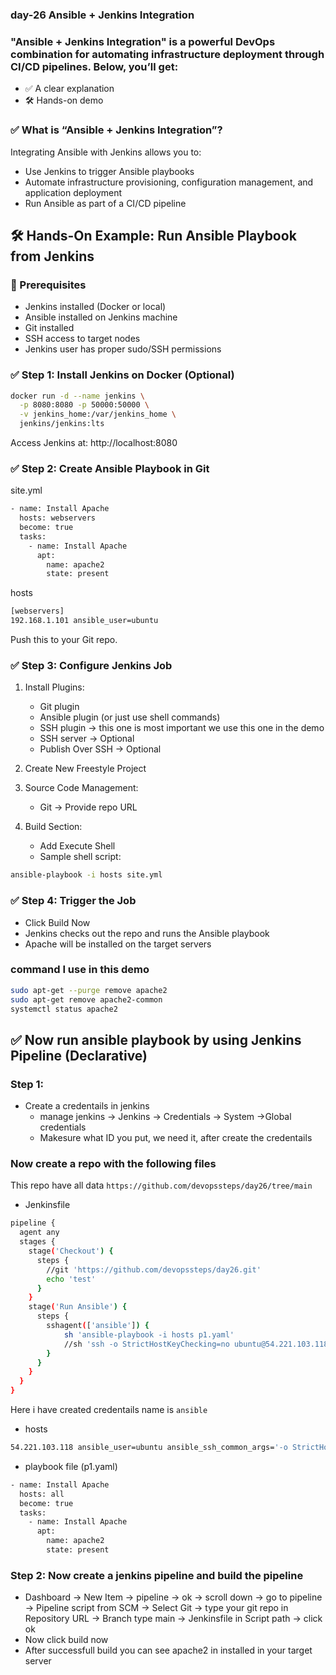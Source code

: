 ### day-26 Ansible + Jenkins Integration
### "Ansible + Jenkins Integration" is a powerful DevOps combination for automating infrastructure deployment through CI/CD pipelines. Below, you’ll get:
 - ✅ A clear explanation
 - 🛠️ Hands-on demo
 
### ✅ What is “Ansible + Jenkins Integration”?
Integrating Ansible with Jenkins allows you to:
 - Use Jenkins to trigger Ansible playbooks
 - Automate infrastructure provisioning, configuration management, and application deployment
 - Run Ansible as part of a CI/CD pipeline

## 🛠️ Hands-On Example: Run Ansible Playbook from Jenkins

### 🔧 Prerequisites
 - Jenkins installed (Docker or local)
 - Ansible installed on Jenkins machine
 - Git installed
 - SSH access to target nodes
 - Jenkins user has proper sudo/SSH permissions

### ✅ Step 1: Install Jenkins on Docker (Optional)
```sh
docker run -d --name jenkins \
  -p 8080:8080 -p 50000:50000 \
  -v jenkins_home:/var/jenkins_home \
  jenkins/jenkins:lts
```
Access Jenkins at: http://localhost:8080

### ✅ Step 2: Create Ansible Playbook in Git
site.yml
```sh
- name: Install Apache
  hosts: webservers
  become: true
  tasks:
    - name: Install Apache
      apt:
        name: apache2
        state: present
```
hosts
```sh
[webservers]
192.168.1.101 ansible_user=ubuntu
```
Push this to your Git repo.

### ✅ Step 3: Configure Jenkins Job
 1. Install Plugins:
      - Git plugin
      - Ansible plugin (or just use shell commands)
      - SSH plugin -> this one is most important we use this one in the demo
      - SSH server -> Optional 
      - Publish Over SSH  -> Optional 

 
 2. Create New Freestyle Project
 3. Source Code Management:
      - Git → Provide repo URL
 4. Build Section:
      - Add Execute Shell
      - Sample shell script:
   ```sh
   ansible-playbook -i hosts site.yml
   ```

### ✅ Step 4: Trigger the Job
 - Click Build Now
 - Jenkins checks out the repo and runs the Ansible playbook
 - Apache will be installed on the target servers

### command I use in this demo
```sh
sudo apt-get --purge remove apache2
sudo apt-get remove apache2-common
systemctl status apache2
```


## ✅ Now run ansible playbook by using Jenkins Pipeline (Declarative)
### Step 1:
 - Create a credentails in jenkins
    - manage jenkins -> Jenkins -> Credentials -> System ->Global credentials
    - Makesure what ID you put, we need it, after create the credentails 
### Now create a repo with the following files 
This repo have all data ```https://github.com/devopssteps/day26/tree/main```
 - Jenkinsfile
```sh
pipeline {
  agent any
  stages {
    stage('Checkout') {
      steps {
        //git 'https://github.com/devopssteps/day26.git'
        echo 'test'
      }
    }
    stage('Run Ansible') {
      steps {
        sshagent(['ansible']) {
            sh 'ansible-playbook -i hosts p1.yaml'
            //sh 'ssh -o StrictHostKeyChecking=no ubuntu@54.221.103.118 "echo Connected from Jenkins!"'
        }  
      }
    }
  }
}
```
Here i have created credentails name is ```ansible```
 - hosts
```sh
54.221.103.118 ansible_user=ubuntu ansible_ssh_common_args='-o StrictHostKeyChecking=no'
```
 - playbook file (p1.yaml)
```sh
- name: Install Apache
  hosts: all
  become: true
  tasks:
    - name: Install Apache
      apt:
        name: apache2
        state: present
```

### Step 2: Now create a jenkins pipeline and build the pipeline 
 - Dashboard -> New Item -> pipeline -> ok -> scroll down -> go to pipeline -> Pipeline script from SCM -> Select Git -> type your git repo in Repository URL 
              -> Branch type main -> Jenkinsfile in Script path -> click ok
 - Now click build now
 - After successfull build you can see apache2 in installed in your target server
